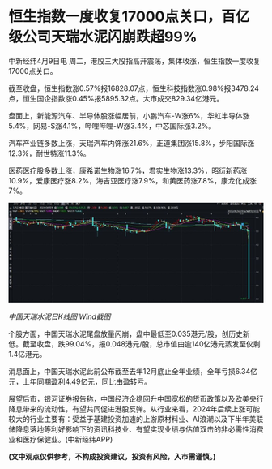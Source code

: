 # 恒生指数一度收复17000点关口，百亿级公司天瑞水泥闪崩跌超99%

中新经纬4月9日电 周二，港股三大股指高开震荡，集体收涨，恒生指数一度收复17000点关口。

截至收盘，恒生指数涨0.57%报16828.07点，恒生科技指数涨0.98%报3478.24点，恒生国企指数涨0.45%报5895.32点。大市成交829.34亿港元。

盘面上，新能源汽车、半导体股涨幅居前，小鹏汽车-W涨6%，华虹半导体涨5.4%，网易-S涨4.1%，哔哩哔哩-W涨3.4%，中芯国际涨3.2%。

汽车产业链多数上涨，天瑞汽车内饰涨21.6%，正道集团涨15.8%，步阳国际涨12.3%，耐世特涨11.3%。

医药医疗股多数上涨，康希诺生物涨16.7%，君实生物涨13.3%，昭衍新药涨10.9%，爱康医疗涨8.2%，海吉亚医疗涨7.9%，和黄医药涨7.8%，康龙化成涨7%。

![4068f0ac60f28154c117b6843e4f3d15.jpg](https://raw.githubusercontent.com/qqhsx/qqnews_image/main/2024/04/09/恒生指数一度收复17000点关口，百亿级公司天瑞水泥闪崩跌超99%/4068f0ac60f28154c117b6843e4f3d15.jpg)

 _中国天瑞水泥日K线图 Wind截图_

个股方面，中国天瑞水泥尾盘放量闪崩，盘中最低至0.035港元/股，创历史新低。截至收盘，跌99.04%，报0.048港元/股，总市值由逾140亿港元蒸发至仅剩1.4亿港元。

消息面上，中国天瑞水泥此前公布截至去年12月底止全年业绩，全年亏损6.34亿元，上年同期盈利4.49亿元，同比由盈转亏。

展望后市，银河证券报告称，中国经济企稳回升中国宽松的货币政策以及欧美央行降息带来的流动性，有望共同促进港股反弹。从行业来看，2024年后续上涨可能较大的行业主要有：受益于基建投资加速的上游原材料业、AI浪潮以及下半年美联储降息落地等利好影响下的资讯科技业、有望实现业绩与估值双击的非必需性消费业和医疗保健业。(中新经纬APP)

**(文中观点仅供参考，不构成投资建议，投资有风险，入市需谨慎。)**

